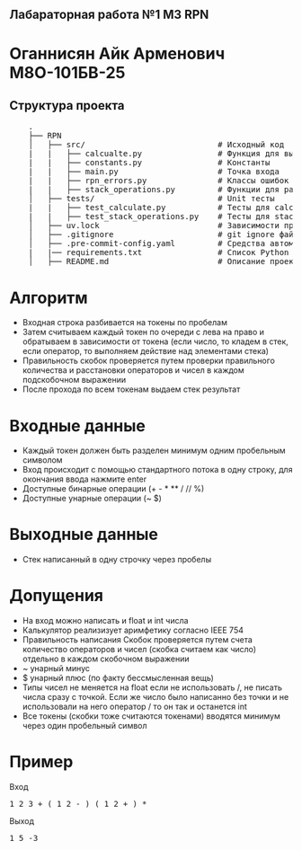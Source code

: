 ## Лабараторная работа №1 M3 RPN
# Оганнисян Айк Арменович М8О-101БВ-25

## Структура проекта

 <pre>
    .
    ├── RPN
    │   ├── src/                            # Исходный код
    |   |   ├── calcualte.py                # Функция для вычисления выражения RPN
    |   |   ├── constants.py                # Константы
    |   |   ├── main.py                     # Точка входа
    |   |   ├── rpn_errors.py               # Классы ошибок
    |   |   ├── stack_operations.py         # Функции для работы со стеками
    │   ├── tests/                          # Unit тесты
    |   |   ├── test_calculate.py           # Тесты для calculate
    |   |   ├── test_stack_operations.py    # Тесты для stack_operations
    │   ├── uv.lock                         # Зависимости проекта
    │   ├── .gitignore                      # git ignore файл
    │   ├── .pre-commit-config.yaml         # Средства автоматизации проверки кодстайла
    |   |── requirements.txt                # Список Python зависимостей
    │   ├── README.md                       # Описание проекта
</pre>


# Алгоритм

 - Входная строка разбивается на токены по пробелам
 - Затем считываем каждый токен по очереди с лева на право и обратываем в зависимости от токена (если число, то кладем в стек, если оператор, то выполняем действие над элементами стека)
 - Правильность скобок проверяется путем проверки правильного количества и расстановки операторов и чисел в каждом подскобочном выражении
 - После прохода по всем токенам выдаем стек результат

# Входные данные

 - Каждый токен должен быть разделен минимум одним пробельным символом
 - Вход происходит с помощью стандартного потока в одну строку, для окончания ввода нажмите enter
 - Доступные бинарные операции (+ - * ** / // %)
 - Доступные унарные операции (~ $)


# Выходные данные

 - Стек написанный в одну строчку через пробелы


# Допущения

 - На вход можно написать и float и int числа
 - Калькулятор реализизует аримфетику согласно  IEEE 754
 - Правильность написания Скобок проверяется путем счета количество операторов и чисел (скобка считаем как число) отдельно в каждом скобочном выражении
 - ~ унарный минус
 - $ унарный плюс (по факту бессмысленная вещь)
 - Типы чисел не меняется на float если не использовать /, не писать числа сразу с точкой. Если же число было написанно без точки и не использовали на него оператор / то он так и останется int
 - Все токены (скобки тоже считаются токенами) вводятся минимум через один пробельный символ

# Пример

Вход
<pre>
1 2 3 + ( 1 2 - ) ( 1 2 + ) *
</pre>

Выход
<pre>
1 5 -3
</pre>
